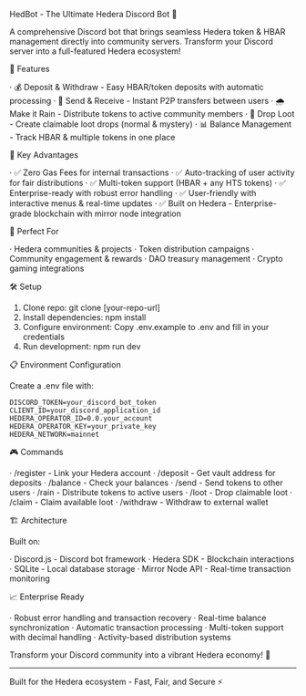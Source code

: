 HedBot - The Ultimate Hedera Discord Bot 🚀

A comprehensive Discord bot that brings seamless Hedera token & HBAR management directly into community servers. Transform your Discord server into a full-featured Hedera ecosystem!

🌟 Features

· 💰 Deposit & Withdraw - Easy HBAR/token deposits with automatic processing
· 🎯 Send & Receive - Instant P2P transfers between users
· 🌧️ Make it Rain - Distribute tokens to active community members
· 🎁 Drop Loot - Create claimable loot drops (normal & mystery)
· 📊 Balance Management - Track HBAR & multiple tokens in one place

🚀 Key Advantages

· ✅ Zero Gas Fees for internal transactions
· ✅ Auto-tracking of user activity for fair distributions
· ✅ Multi-token support (HBAR + any HTS tokens)
· ✅ Enterprise-ready with robust error handling
· ✅ User-friendly with interactive menus & real-time updates
· ✅ Built on Hedera - Enterprise-grade blockchain with mirror node integration

🎯 Perfect For

· Hedera communities & projects
· Token distribution campaigns
· Community engagement & rewards
· DAO treasury management
· Crypto gaming integrations

🛠️ Setup

1. Clone repo: git clone [your-repo-url]
2. Install dependencies: npm install
3. Configure environment: Copy .env.example to .env and fill in your credentials
4. Run development: npm run dev

📋 Environment Configuration

Create a .env file with:

```env
DISCORD_TOKEN=your_discord_bot_token
CLIENT_ID=your_discord_application_id
HEDERA_OPERATOR_ID=0.0.your_account
HEDERA_OPERATOR_KEY=your_private_key
HEDERA_NETWORK=mainnet
```

🎮 Commands

· /register - Link your Hedera account
· /deposit - Get vault address for deposits
· /balance - Check your balances
· /send - Send tokens to other users
· /rain - Distribute tokens to active users
· /loot - Drop claimable loot
· /claim - Claim available loot
· /withdraw - Withdraw to external wallet

🏗️ Architecture

Built on:

· Discord.js - Discord bot framework
· Hedera SDK - Blockchain interactions
· SQLite - Local database storage
· Mirror Node API - Real-time transaction monitoring

📈 Enterprise Ready

· Robust error handling and transaction recovery
· Real-time balance synchronization
· Automatic transaction processing
· Multi-token support with decimal handling
· Activity-based distribution systems

Transform your Discord community into a vibrant Hedera economy! 🌟

---

Built for the Hedera ecosystem - Fast, Fair, and Secure ⚡
